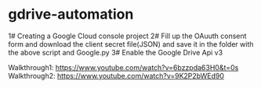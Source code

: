 # gdrive-automation

1# Creating a Google Cloud console project
2# Fill up the OAuuth consent form and download the client secret file(JSON) and save it in the folder with the above script and Google.py
3# Enable the Google Drive Api v3

Walkthrough1: https://www.youtube.com/watch?v=6bzzpda63H0&t=0s
Walkthrough2: https://www.youtube.com/watch?v=9K2P2bWEd90

